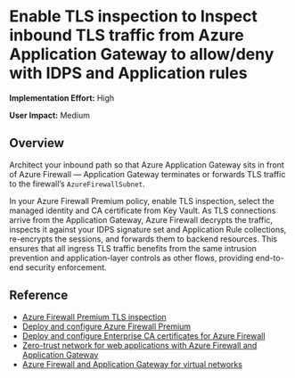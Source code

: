 #  Enable TLS inspection to Inspect inbound TLS traffic from Azure Application Gateway to allow/deny with IDPS and Application rules 
**Implementation Effort:** High

**User Impact:** Medium

## Overview

Architect your inbound path so that Azure Application Gateway sits in front of Azure Firewall — Application Gateway terminates or forwards TLS traffic to the firewall’s `AzureFirewallSubnet`. 

In your Azure Firewall Premium policy, enable TLS inspection, select the managed identity and CA certificate from Key Vault. As TLS connections arrive from the Application Gateway, Azure Firewall decrypts the traffic, inspects it against your IDPS signature set and Application Rule collections, re-encrypts the sessions, and forwards them to backend resources. This ensures that all ingress TLS traffic benefits from the same intrusion prevention and application-layer controls as other flows, providing end-to-end security enforcement.

## Reference

* [Azure Firewall Premium TLS inspection](https://learn.microsoft.com/en-us/azure/firewall/premium-features#tls-inspection)
* [Deploy and configure Azure Firewall Premium](https://learn.microsoft.com/en-us/azure/firewall/premium-deploy)
* [Deploy and configure Enterprise CA certificates for Azure Firewall](https://learn.microsoft.com/en-us/azure/firewall/premium-deploy-certificates-enterprise-ca)
* [Zero-trust network for web applications with Azure Firewall and Application Gateway](https://learn.microsoft.com/en-us/azure/architecture/example-scenario/gateway/application-gateway-before-azure-firewall)
* [Azure Firewall and Application Gateway for virtual networks](https://learn.microsoft.com/en-us/azure/architecture/example-scenario/gateway/firewall-application-gateway)
